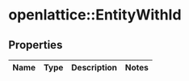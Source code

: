 # openlattice::EntityWithId

## Properties
Name | Type | Description | Notes
------------ | ------------- | ------------- | -------------


